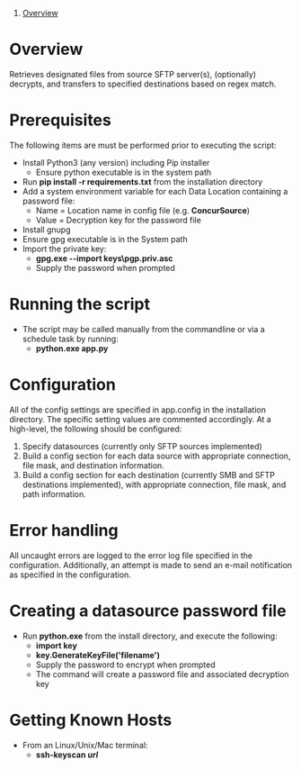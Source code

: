 1. [Overview](#overview)

# Overview #
Retrieves designated files from source SFTP server(s), (optionally) decrypts, and transfers to specified destinations based on regex match.

# Prerequisites #
The following items are must be performed prior to executing the script:
* Install Python3 (any version) including Pip installer
    * Ensure python executable is in the system path
* Run **pip install -r requirements.txt** from the installation directory
* Add a system environment variable for each Data Location containing a password file:
    * Name = Location name in config file (e.g. **ConcurSource**)
    * Value = Decryption key for the password file
* Install gnupg
* Ensure gpg executable is in the System path
* Import the private key:
	* **gpg.exe --import keys\pgp.priv.asc**
    * Supply the password when prompted

# Running the script #
* The script may be called manually from the commandline or via a schedule task by running:
    * **python.exe app.py**

# Configuration #
All of the config settings are specified in app.config in the installation directory. The specific setting values are commented accordingly. At a high-level, the following should be configured:
1. Specify datasources (currently only SFTP sources implemented)
2. Build a config section for each data source with appropriate connection, file mask, and destination information.
3. Build a config section for each destination (currently SMB and SFTP destinations implemented), with appropriate connection, file mask, and path information.

# Error handling #
All uncaught errors are logged to the error log file specified in the configuration. Additionally, an attempt is made to send an e-mail notification as specified in the configuration.

# Creating a datasource password file #
* Run **python.exe** from the install directory, and execute the following:
    * **import key**
    * **key.GenerateKeyFile('filename')**
    * Supply the password to encrypt when prompted
    * The command will create a password file and associated decryption key

# Getting Known Hosts
* From an Linux/Unix/Mac terminal:
    * **ssh-keyscan _url_**
